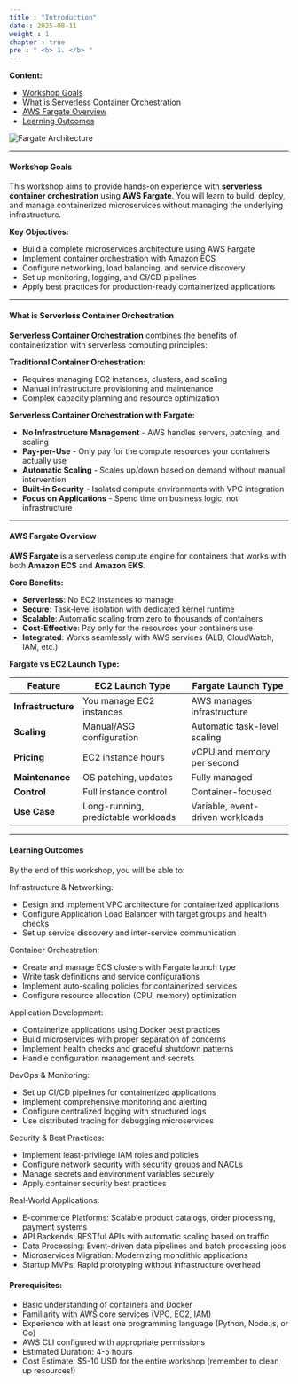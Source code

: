 ```yaml
---
title : "Introduction"
date : 2025-08-11
weight : 1
chapter : true
pre : " <b> 1. </b> "
---
```


**Content:**
- [ Workshop Goals](#-workshop-goals)
- [ What is Serverless Container Orchestration](#-what-is-serverless-container-orchestration)
- [ AWS Fargate Overview](#-aws-fargate-overview)
- [ Learning Outcomes](#-learning-outcomes)

![Fargate Architecture](../images/00/0000.png?featherlight=false&width=90pc)

---

####  Workshop Goals

This workshop aims to provide hands-on experience with **serverless container orchestration** using **AWS Fargate**. You will learn to build, deploy, and manage containerized microservices without managing the underlying infrastructure.

**Key Objectives:**
- Build a complete microservices architecture using AWS Fargate
- Implement container orchestration with Amazon ECS
- Configure networking, load balancing, and service discovery
- Set up monitoring, logging, and CI/CD pipelines
- Apply best practices for production-ready containerized applications

---

####  What is Serverless Container Orchestration

**Serverless Container Orchestration** combines the benefits of containerization with serverless computing principles:

**Traditional Container Orchestration:**
- Requires managing EC2 instances, clusters, and scaling
- Manual infrastructure provisioning and maintenance
- Complex capacity planning and resource optimization

**Serverless Container Orchestration with Fargate:**
-  **No Infrastructure Management** - AWS handles servers, patching, and scaling
-  **Pay-per-Use** - Only pay for the compute resources your containers actually use
-  **Automatic Scaling** - Scales up/down based on demand without manual intervention
-  **Built-in Security** - Isolated compute environments with VPC integration
-  **Focus on Applications** - Spend time on business logic, not infrastructure

---

####  AWS Fargate Overview

**AWS Fargate** is a serverless compute engine for containers that works with both **Amazon ECS** and **Amazon EKS**.

**Core Benefits:**
- **Serverless**: No EC2 instances to manage
- **Secure**: Task-level isolation with dedicated kernel runtime
- **Scalable**: Automatic scaling from zero to thousands of containers
- **Cost-Effective**: Pay only for the resources your containers use
- **Integrated**: Works seamlessly with AWS services (ALB, CloudWatch, IAM, etc.)

**Fargate vs EC2 Launch Type:**

| Feature | EC2 Launch Type | Fargate Launch Type |
|---------|----------------|-------------------|
| **Infrastructure** |  You manage EC2 instances |  AWS manages infrastructure |
| **Scaling** |  Manual/ASG configuration |  Automatic task-level scaling |
| **Pricing** |  EC2 instance hours |  vCPU and memory per second |
| **Maintenance** |  OS patching, updates |  Fully managed |
| **Control** |  Full instance control |  Container-focused |
| **Use Case** | Long-running, predictable workloads | Variable, event-driven workloads |

---

#### Learning Outcomes
By the end of this workshop, you will be able to:

Infrastructure & Networking:
+ Design and implement VPC architecture for containerized applications
+ Configure Application Load Balancer with target groups and health checks
+ Set up service discovery and inter-service communication

Container Orchestration:
+ Create and manage ECS clusters with Fargate launch type
+ Write task definitions and service configurations
+ Implement auto-scaling policies for containerized services
+ Configure resource allocation (CPU, memory) optimization

Application Development:
+ Containerize applications using Docker best practices
+ Build microservices with proper separation of concerns
+ Implement health checks and graceful shutdown patterns
+ Handle configuration management and secrets

DevOps & Monitoring:
+ Set up CI/CD pipelines for containerized applications
+ Implement comprehensive monitoring and alerting
+ Configure centralized logging with structured logs
+ Use distributed tracing for debugging microservices

Security & Best Practices:
+ Implement least-privilege IAM roles and policies
+ Configure network security with security groups and NACLs
+ Manage secrets and environment variables securely
+ Apply container security best practices

Real-World Applications:
+ E-commerce Platforms: Scalable product catalogs, order processing, payment systems
+ API Backends: RESTful APIs with automatic scaling based on traffic
+ Data Processing: Event-driven data pipelines and batch processing jobs
+ Microservices Migration: Modernizing monolithic applications
+ Startup MVPs: Rapid prototyping without infrastructure overhead

#### Prerequisites:

+ Basic understanding of containers and Docker
+ Familiarity with AWS core services (VPC, EC2, IAM)
+ Experience with at least one programming language (Python, Node.js, or Go)
+ AWS CLI configured with appropriate permissions
+ Estimated Duration: 4-5 hours
+ Cost Estimate: $5-10 USD for the entire workshop (remember to clean up resources!)
